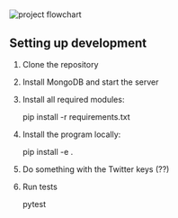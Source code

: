# 

![project flowchart](https://github.com/ktroutman/Twitter_Mongo_Proj/blob/master/title_image.png)


## Setting up development

1. Clone the repository

2. Install MongoDB and start the server

3. Install all required modules:

    pip install -r requirements.txt
    
4. Install the program locally:
 
    pip install -e .
 
5. Do something with the Twitter keys (??)

6. Run tests

   pytest
